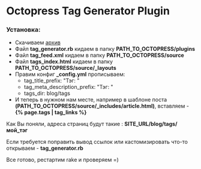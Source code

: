 # Octopress Tag Generator Plugin

### Установка:

- Скачиваем [архив](https://github.com/globalmac/octopress-tag-generator/archive/master.zip)
- Файл **tag_generator.rb** кидаем в папку **PATH_TO_OCTOPRESS/plugins**
- Файл **tag_feed.xml** кидаем в папку **PATH_TO_OCTOPRESS/source**
- Файл **tags_index.html** кидаем в папку **PATH_TO_OCTOPRESS/source/_layouts**
- Правим конфиг **_config.yml** прописываем:
  - tag_title_prefix: "Тэг: "
  - tag_meta_description_prefix: "Тэг: "
  - tags_dir: blog/tags
- И теперь в нужном нам месте, например в шаблоне поста **(PATH_TO_OCTOPRESS/source/_includes/article.html)**, вставляем - **{% page.tags | tag_links %}**

Как Вы поняли, адреса страниц будут такие : **SITE_URL/blog/tags/мой_тэг**

Если требуется поправить вывод ссылок или кастомизировать что-то открываем - **tag_generator.rb**

Все готово, рестартим rake и проверяем =)



